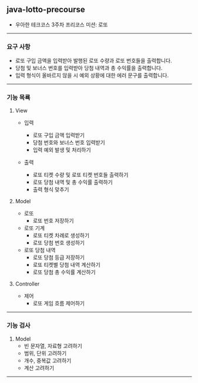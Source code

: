 ## java-lotto-precourse

* 우아한 테크코스 3주차 프리코스 미션: 로또

---

### 요구 사항

* 로또 구입 금액을 입력받아 발행된 로또 수량과 로또 번호들을 출력합니다.
* 당첨 및 보너스 번호를 입력받아 당첨 내역과 총 수익률을 출력합니다.
* 입력 형식이 올바르지 않을 시 예외 상황에 대한 에러 문구를 출력합니다.

---

### 기능 목룍

1. View
    * 입력
        - 로또 구입 금액 입력받기
        - 당첨 번호와 보너스 번호 입력받기
        - 입력 예외 발생 및 처리하기

    * 출력
        - 로또 티켓 수량 및 로또 티켓 번호들 출력하기
        - 로또 당첨 내역 및 총 수익률 출력하기
        - 출력 형식 맞추기

2. Model
    * 로또
        - 로또 번호 저장하기
    * 로또 기계
        - 로또 티켓 차례로 생성하기
        - 로또 당첨 번호 생성하기
    * 로또 당첨 내역
        - 로또 당첨 등급 저장하기
        - 로또 티켓별 당첨 내역 계산하기
        - 로또 당첨 총 수익률 계산하기

3. Controller
    * 제어
        - 로또 게임 흐름 제어하기

---

### 기능 검사

1. Model
    - 빈 문자열, 자료형 고려하기
    - 범위, 단위 고려하기
    - 개수, 중복값 고려하기
    - 계산 고려하기

---